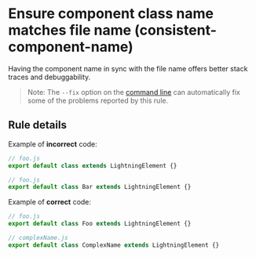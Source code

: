 # Ensure component class name matches file name (consistent-component-name)

Having the component name in sync with the file name offers better stack traces and debuggability.

> Note: The `--fix` option on the [command line](https://eslint.org/docs/user-guide/command-line-interface#fixing-problems) can automatically fix some of the problems reported by this rule.

## Rule details

Example of **incorrect** code:

```js
// foo.js
export default class extends LightningElement {}

// foo.js
export default class Bar extends LightningElement {}
```

Example of **correct** code:

```js
// foo.js
export default class Foo extends LightningElement {}

// complexName.js
export default class ComplexName extends LightningElement {}
```
